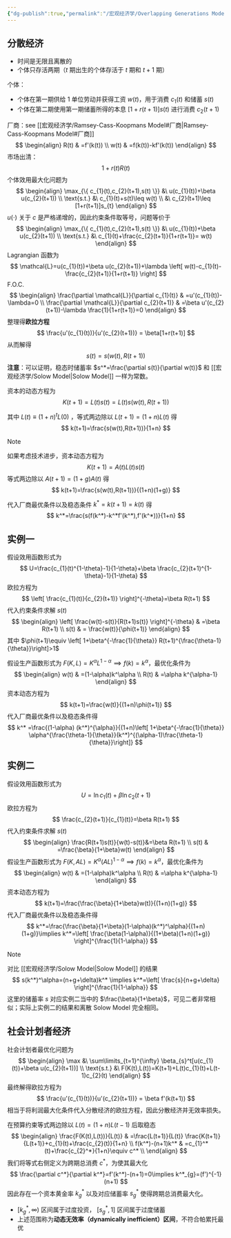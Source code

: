 ```yaml
---
{"dg-publish":true,"permalink":"/宏观经济学/Overlapping Generations Model/","created":"2024-10-12T10:24:43.000+08:00","updated":"2024-10-12T10:24:43.000+08:00"}
---
```




## 分散经济

- 时间是无限且离散的
- 个体只存活两期（$t$ 期出生的个体存活于 $t$ 期和 $t+1$ 期）

个体：
- 个体在第一期供给 1 单位劳动并获得工资 $w(t)$，用于消费 $c_{1}(t)$ 和储蓄 $s(t)$
- 个体在第二期使用第一期储蓄所得的本息 $[1+r(t+1)]s(t)$ 进行消费 $c_{2}(t+1)$

厂商：see [[宏观经济学/Ramsey-Cass-Koopmans Model#厂商\|Ramsey-Cass-Koopmans Model#厂商]]
$$
\begin{align}
R(t) & =f'(k(t)) \\
w(t) & =f(k(t))-kf'(k(t))
\end{align}
$$
市场出清：
$$
1+r(t)  R(t) 
$$
个体效用最大化问题为
$$
\begin{align}
\max_{\{ c_{1}(t),c_{2}(t+1),s(t) \}} &\ u(c_{1}(t))+\beta u(c_{2}(t+1)) \\
\text{s.t.} &\ c_{1}(t)+s(t)\leq w(t) \\
&\ c_{2}(t+1)\leq [1+r(t+1)]s_{t}
\end{align}
$$
$u(\cdot)$ 关于 $c$ 是严格递增的，因此约束条件取等号，问题等价于
$$
\begin{align}
\max_{\{ c_{1}(t),c_{2}(t+1),s(t) \}} &\ u(c_{1}(t))+\beta u(c_{2}(t+1)) \\
\text{s.t.} &\ c_{1}(t)+\frac{c_{2}(t+1)}{1+r(t+1)}= w(t) 
\end{align}
$$
Lagrangian 函数为
$$
\mathcal{L}=u(c_{1}(t))+\beta u(c_{2}(t+1))+\lambda \left[ w(t)-c_{1}(t)-\frac{c_{2}(t+1)}{1+r(t+1)} \right]
$$
F.O.C.
$$
\begin{align}
\frac{\partial \mathcal{L}}{\partial c_{1}(t)} & =u'(c_{1}(t))-\lambda=0 \\
\frac{\partial \mathcal{L}}{\partial c_{2}(t+1)} & =\beta u'(c_{2}(t+1))-\lambda \frac{1}{1+r(t+1)}=0
\end{align}
$$
整理得**欧拉方程**
$$
\frac{u'(c_{1}(t))}{u'(c_{2}(t+1))} = \beta[1+r(t+1)]
$$
从而解得
$$
s(t)=s(w(t),R(t+1))
$$
**注意**：可以证明，稳态时储蓄率 $s^*=\frac{\partial s(t)}{\partial w(t)}$ 和 [[宏观经济学/Solow Model\|Solow Model]] 一样为常数。

资本的动态方程为
$$
K(t+1)=L(t)s(t)=L(t)s(w(t),R(t+1))
$$

其中 $L(t)\equiv(1+n)^tL(0)$ ，等式两边除以 $L(t+1)=(1+n)L(t)$ 得
$$
k(t+1)=\frac{s(w(t),R(t+1))}{1+n}
$$
> [!NOTE]
> 如果考虑技术进步，资本动态方程为
> $$
> K(t+1)=A(t)L(t)s(t)
> $$
> 等式两边除以 $A(t+1)=(1+g)A(t)$ 得
> $$
> k(t+1)=\frac{s(w(t),R(t+1))}{(1+n)(1+g)}
> $$

代入厂商最优条件以及稳态条件 $k^*=k(t+1)=k(t)$ 得
$$
k^*=\frac{s(f(k^*)-k^*f'(k^*),f'(k^*))}{1+n}
$$
## 实例一

假设效用函数形式为
$$
U=\frac{c_{1}(t)^{1-\theta}-1}{1-\theta}+\beta \frac{c_{2}(t+1)^{1-\theta}-1}{1-\theta}
$$
欧拉方程为
$$
\left[ \frac{c_{1}(t)}{c_{2}(t+1)} \right]^{-\theta}=\beta R(t+1)
$$
代入约束条件求解 $s(t)$
$$
\begin{align}
\left[ \frac{w(t)-s(t)}{R(t+1)s(t)} \right]^{-\theta} & =\beta R(t+1) \\
s(t) & = \frac{w(t)}{\phi(t+1)}
\end{align}
$$
其中 $\phi(t+1)\equiv \left[ 1+\beta^{-\frac{1}{\theta}} R(t+1)^{\frac{\theta-1}{\theta}}\right]>1$

假设生产函数形式为 $F(K,L)=K^\alpha L^{1-\alpha}\implies f(k)=k^\alpha$，最优化条件为
$$
\begin{align}
w(t)  & =(1-\alpha)k^\alpha \\
R(t) & =\alpha k^{\alpha-1}
\end{align}
$$
资本动态方程为
$$
k(t+1)=\frac{w(t)}{(1+n)\phi(t+1)}
$$
代入厂商最优条件以及稳态条件得
$$
k^* =\frac{(1-\alpha) (k^*)^{\alpha}}{(1+n)\left[ 1+\beta^{-\frac{1}{\theta}} \alpha^{\frac{\theta-1}{\theta}}(k^*)^{(\alpha-1)\frac{\theta-1}{\theta}}\right]}
$$
## 实例二
假设效用函数形式为
$$
U=\ln c_{1}(t)+\beta \ln c_{2}(t+1)
$$
欧拉方程为
$$
\frac{c_{2}(t+1)}{c_{1}(t)}=\beta R(t+1)
$$
代入约束条件求解 $s(t)$
$$
\begin{align}
\frac{R(t+1)s(t)}{w(t)-s(t)}&=\beta R(t+1) \\
s(t) & =\frac{\beta}{1+\beta}w(t)
\end{align}
$$
假设生产函数形式为 $F(K,AL)=K^\alpha (AL)^{1-\alpha}\implies f(k)=k^\alpha$，最优化条件为
$$
\begin{align}
w(t)  & =(1-\alpha)k^\alpha \\
R(t) & =\alpha k^{\alpha-1}
\end{align}
$$
资本动态方程为
$$
k(t+1)=\frac{\frac{\beta}{1+\beta}w(t)}{(1+n)(1+g)}
$$
代入厂商最优条件以及稳态条件得
$$
k^*=\frac{\frac{\beta}{1+\beta}(1-\alpha)(k^*)^\alpha}{(1+n)(1+g)}\implies k^*=\left[ \frac{\beta(1-\alpha)}{(1+\beta)(1+n)(1+g)} \right]^{\frac{1}{1-\alpha}}
$$
> [!NOTE]
> 对比 [[宏观经济学/Solow Model\|Solow Model]] 的结果
> $$
> s(k^*)^\alpha=(n+g+\delta)k^* \implies  k^*=\left[ \frac{s}{n+g+\delta} \right]^{\frac{1}{1-\alpha}}
> $$
> 这里的储蓄率 $s$ 对应实例二当中的 $\frac{\beta}{1+\beta}$，可见二者非常相似；实际上实例二的结果和离散 Solow Model 完全相同。

## 社会计划者经济

社会计划者最优化问题为
$$
\begin{align}
\max &\ \sum\limits_{t=1}^{\infty} \beta_{s}^t[u(c_{1}(t))+\beta u(c_{2}(t+1))] \\
\text{s.t.} &\ F(K(t),L(t))=K(t+1)+L(t)c_{1}(t)+L(t-1)c_{2}(t)
\end{align}
$$
最终解得欧拉方程为
$$
\frac{u'(c_{1}(t))}{u'(c_{2}(t+1))} = \beta f'(k(t+1))
$$
相当于将利润最大化条件代入分散经济的欧拉方程，因此分散经济并无效率损失。

在预算约束等式两边除以 $L(t)=(1+n)L(t-1)$ 后取稳态
$$
\begin{align}
\frac{F(K(t),L(t))}{L(t)} & =\frac{L(t+1)}{L(t)} \frac{K(t+1)}{L(t+1)}+c_{1}(t)+\frac{c_{2}(t)}{1+n} \\
f(k^*)-(n+1)k^* & =c_{1}^*(t)+\frac{c_{2}^*}{1+n}\equiv c^* \\
\end{align}
$$
我们将等式右侧定义为跨期总消费 $c^*$，为使其最大化
$$
\frac{\partial c^*}{\partial k^*}=f'(k^*)-(n+1)=0\implies k^*_{g}=(f')^{-1}(n+1)
$$
因此存在一个资本黄金率 $k^*_{g}$ 以及对应储蓄率 $s^*_{g}$ 使得跨期总消费最大化。
- $[k_{g}^*,\infty)$ 区间属于过度投资， $[s^*_{g},1]$ 区间属于过度储蓄
- 上述范围称为**动态无效率（dynamically inefficient）区间**，不符合帕累托最优


